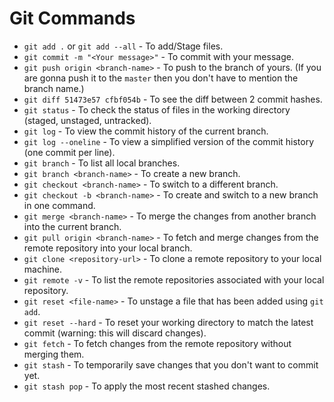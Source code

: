 # Git Commands

* `git add .` or `git add --all` - To add/Stage files.
* `git commit -m "<Your message>"` - To commit with your message.
* `git push origin <branch-name>` - To push to the branch of yours. (If you are gonna push it to the `master` then you don't have to mention the branch name.)
* `git diff 51473e57 cfbf054b` - To see the diff between 2 commit hashes.
* `git status` - To check the status of files in the working directory (staged, unstaged, untracked).
* `git log` - To view the commit history of the current branch.
* `git log --oneline` - To view a simplified version of the commit history (one commit per line).
* `git branch` - To list all local branches.
* `git branch <branch-name>` - To create a new branch.
* `git checkout <branch-name>` - To switch to a different branch.
* `git checkout -b <branch-name>` - To create and switch to a new branch in one command.
* `git merge <branch-name>` - To merge the changes from another branch into the current branch.
* `git pull origin <branch-name>` - To fetch and merge changes from the remote repository into your local branch.
* `git clone <repository-url>` - To clone a remote repository to your local machine.
* `git remote -v` - To list the remote repositories associated with your local repository.
* `git reset <file-name>` - To unstage a file that has been added using `git add`.
* `git reset --hard` - To reset your working directory to match the latest commit (warning: this will discard changes).
* `git fetch` - To fetch changes from the remote repository without merging them.
* `git stash` - To temporarily save changes that you don't want to commit yet.
* `git stash pop` - To apply the most recent stashed changes.
